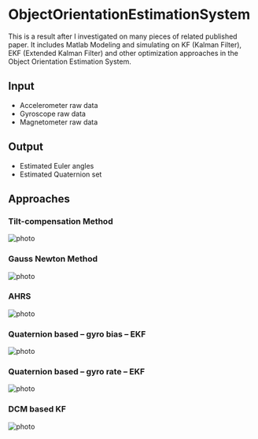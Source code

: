 # ObjectOrientationEstimationSystem
This is a result after I investigated on many pieces of related published paper. It includes Matlab Modeling and simulating on KF (Kalman Filter), EKF (Extended Kalman Filter) and other optimization approaches in the Object Orientation Estimation System.

## Input
* Accelerometer raw data
* Gyroscope raw data
* Magnetometer raw data

## Output
* Estimated Euler angles
* Estimated Quaternion set

## Approaches
### Tilt-compensation Method  
![photo](https://github.com/jimmyvo2410/ObjectOrientationEstimationSystem/blob/master/Matlab/pic/tilt-2.jpg)

### Gauss Newton Method 
![photo](https://github.com/jimmyvo2410/ObjectOrientationEstimationSystem/blob/master/Matlab/pic/GN-2.jpg)

### AHRS
![photo](https://github.com/jimmyvo2410/ObjectOrientationEstimationSystem/blob/master/Matlab/pic/ahrs-2.jpg)

### Quaternion based – gyro bias – EKF 
![photo](https://github.com/jimmyvo2410/ObjectOrientationEstimationSystem/blob/master/Matlab/pic/EKFbias-tilt-2.jpg)

### Quaternion based – gyro rate – EKF
![photo](https://github.com/jimmyvo2410/ObjectOrientationEstimationSystem/blob/master/Matlab/pic/EKFgyro-tilt-2.jpg)

### DCM based KF 
![photo](https://github.com/jimmyvo2410/ObjectOrientationEstimationSystem/blob/master/Matlab/pic/KFdcm-2.jpg)

